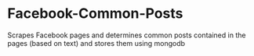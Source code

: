 # Facebook-Common-Posts
Scrapes Facebook pages and determines common posts contained in the pages (based on text) and stores them using mongodb
